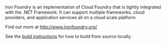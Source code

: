 Iron Foundry is an implementation of Cloud Foundry that is tightly integrated with the .NET Framework. It can support multiple frameworks, cloud providers, and application services all on a cloud scale platform.

Find out more at http://www.ironfoundry.org/

See the [build instructions](BUILD.md) for how to build from source locally.
